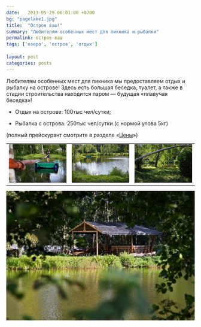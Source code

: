 ```yaml
---
date:   2013-05-29 00:01:00 +0700
bg: "pagelake1.jpg"
title:  "Остров ваш!"
summary: "Любителям особенных мест для пикника и рыбалки"  
permalink: остров-ваш
tags: ['озеро', 'остров', 'отдых']

layout: post
categories: posts
---
```


Любителям особенных мест для пикника мы предоставляем отдых и рыбалку на острове! Здесь есть большая беседка, туалет, а также в стадии строительства находится паром — будущая «плавучая беседка»!

- Отдых на острове: 100тыс чел/сутки;

- Рыбалка с острова: 250тыс чел/сутки (с нормой улова 5кг)

(полный прейскурант смотрите в разделе «[Цены](rybalkatut.by/price)»)

| | | |
|--|--|--|
| ![alt text](/wp-content/uploads/2013/05/IMG_4221ed-300x200.jpg) | ![](/wp-content/uploads/2013/05/IMG_4241ed-300x200.jpg) | ![alt text](/wp-content/uploads/2013/05/IMG_4246ed-300x200.jpg) | 

![alt text](/wp-content/uploads/2013/03/%D0%B1%D0%B5%D1%81%D0%B5%D0%B4%D0%BA%D0%B0%20vip%20%D0%BD%D0%B0%20%D0%BE%D1%81%D1%82%D1%80%D0%BE%D0%B2%D0%B5.JPG)

